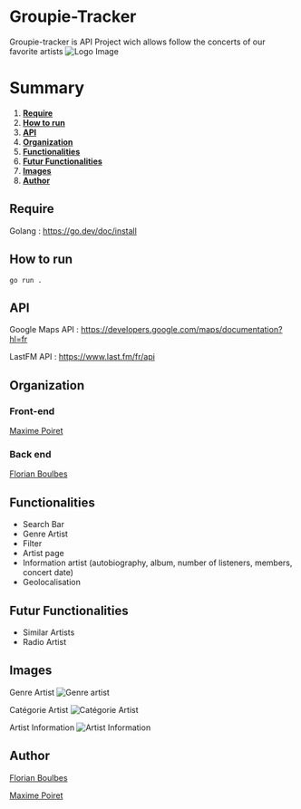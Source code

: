 # Groupie-Tracker
Groupie-tracker is API Project wich allows follow the concerts of our favorite artists
![Logo Image](https://image.noelshack.com/fichiers/2023/11/5/1679047215-image.png)

# Summary

1. __[Require](#require)__
2. __[How to run](#htwrun)__
3. __[API](#api)__
4. __[Organization](#organization)__
5. __[Functionalities](#functionalities)__
6. __[Futur Functionalities](#futur-functionalities)__
7. __[Images](#images)__
8. __[Author](#author)__

<div id = 'require' />

## Require 

Golang : https://go.dev/doc/install

<div id = 'htwrun' />

## How to run

``go run .``

<div id = 'api' />

## API

Google Maps API : https://developers.google.com/maps/documentation?hl=fr

LastFM API : https://www.last.fm/fr/api

<div id = 'organization' />

## Organization 

### Front-end 
[Maxime Poiret](https://github.com/Marht77)
### Back end
[Florian Boulbes](https://github.com/UtokaSan)

<div id = 'functionalities' />

## Functionalities

- Search Bar
- Genre Artist
- Filter
- Artist page
- Information artist (autobiography, album, number of listeners, members, concert date)
- Geolocalisation

<div id = 'futur-functionalities' />

## Futur Functionalities

- Similar Artists
- Radio Artist

<div id = 'images' />

## Images
Genre Artist
![Genre artist](https://image.noelshack.com/fichiers/2023/11/5/1679050071-capture-d-ecran-du-2023-03-17-11-47-34.png)

Catégorie Artist
![Catégorie Artist](https://image.noelshack.com/fichiers/2023/11/5/1679050198-capture-d-ecran-du-2023-03-17-11-49-36.png)

<div id = 'artistinfo' />

Artist Information
![Artist Information](https://image.noelshack.com/fichiers/2023/11/5/1679050364-capture-d-ecran-du-2023-03-17-11-52-31.png)
## Author 
[Florian Boulbes](https://github.com/UtokaSan)

[Maxime Poiret](https://github.com/Marht77)